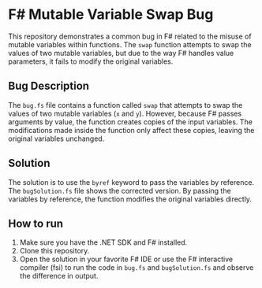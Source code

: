 # F# Mutable Variable Swap Bug

This repository demonstrates a common bug in F# related to the misuse of mutable variables within functions. The `swap` function attempts to swap the values of two mutable variables, but due to the way F# handles value parameters, it fails to modify the original variables.

## Bug Description

The `bug.fs` file contains a function called `swap` that attempts to swap the values of two mutable variables (`x` and `y`). However, because F# passes arguments by value, the function creates copies of the input variables.  The modifications made inside the function only affect these copies, leaving the original variables unchanged.

## Solution

The solution is to use the `byref` keyword to pass the variables by reference. The `bugSolution.fs` file shows the corrected version. By passing the variables by reference, the function modifies the original variables directly.

## How to run

1.  Make sure you have the .NET SDK and F# installed.
2.  Clone this repository.
3.  Open the solution in your favorite F# IDE or use the F# interactive compiler (fsi) to run the code in `bug.fs` and `bugSolution.fs` and observe the difference in output.